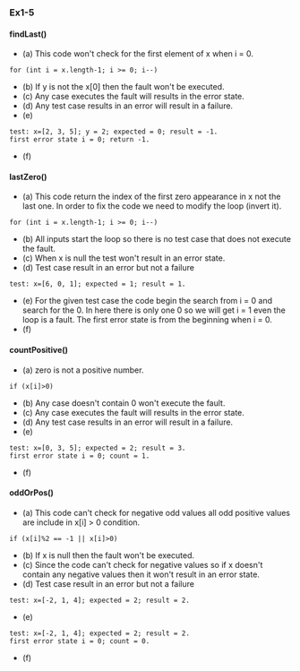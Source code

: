 ### Ex1-5

#### findLast()
* (a) This code won't check for the first element of x when i = 0.

``` 
for (int i = x.length-1; i >= 0; i--)
```

* (b) If y is not the x[0] then the fault won't be executed.
* (c) Any case executes the fault will results in the error state. 
* (d) Any test case results in an error will result in a failure.
* (e) 

```
test: x=[2, 3, 5]; y = 2; expected = 0; result = -1.
first error state i = 0; return -1.
``` 

* (f)
#### lastZero()
* (a) This code return the index of the first zero appearance in x not the last one. In order to fix the code we need to modify the loop (invert it).

``` 
for (int i = x.length-1; i >= 0; i--)
```

* (b) All inputs start the loop so there is no test case that does not execute the fault.
* (c) When x is null the test won't result in an error state.
* (d) Test case result in an error but not a failure

```
test: x=[6, 0, 1]; expected = 1; result = 1.
```

* (e) For the given test case the code begin the search from i = 0 and search for the 0. In here there is only one 0 so we will get i = 1 even the loop is a fault. The first error state is from the beginning when i = 0. 
* (f)
#### countPositive() 
* (a) zero is not a positive number.

```
if (x[i]>0)
```

* (b) Any case doesn't contain 0 won't execute the fault.
* (c) Any case executes the fault will results in the error state.  
* (d) Any test case results in an error will result in a failure.
* (e) 

```
test: x=[0, 3, 5]; expected = 2; result = 3.
first error state i = 0; count = 1.
``` 

* (f)
#### oddOrPos()
* (a) This code can't check for negative odd values all odd positive values are include in x[i] > 0 condition.

```
if (x[i]%2 == -1 || x[i]>0)
```

* (b) If x is null then the fault won't be executed.
* (c) Since the code can't check for negative values so if x doesn't contain any negative values then it won't result in an error state. 
* (d) Test case result in an error but not a failure

```
test: x=[-2, 1, 4]; expected = 2; result = 2.
``` 

* (e) 

```
test: x=[-2, 1, 4]; expected = 2; result = 2.
first error state i = 0; count = 0.
``` 

* (f)
